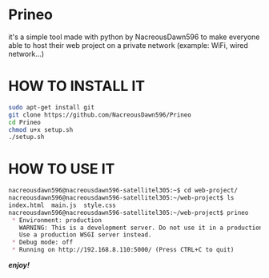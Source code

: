 # Prineo
it's a simple tool made with python by NacreousDawn596 to make everyone able to host their web project on a private network (example: WiFi, wired network...)

# HOW TO INSTALL IT
```sh
sudo apt-get install git
git clone https://github.com/NacreousDawn596/Prineo
cd Prineo
chmod u+x setup.sh
./setup.sh
```

# HOW TO USE IT
```md
nacreousdawn596@nacreousdawn596-satellitel305:~$ cd web-project/
nacreousdawn596@nacreousdawn596-satellitel305:~/web-project$ ls
index.html  main.js  style.css
nacreousdawn596@nacreousdawn596-satellitel305:~/web-project$ prineo 
 * Environment: production
   WARNING: This is a development server. Do not use it in a production deployment.
   Use a production WSGI server instead.
 * Debug mode: off
 * Running on http://192.168.8.110:5000/ (Press CTRL+C to quit)
```

***enjoy!***
